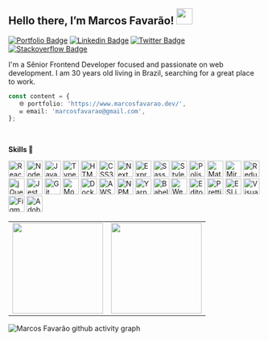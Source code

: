 ## Hello there, I’m Marcos Favarão! <img src="https://media.giphy.com/media/hvRJCLFzcasrR4ia7z/giphy.gif" width="32px"></a>

[![Portfolio Badge](https://img.shields.io/badge/Website-marcosfavarao.dev-black)](https://marcosfavarao.dev)
[![Linkedin Badge](https://img.shields.io/badge/-LinkedIn-blue?style=flat-square&logo=Linkedin&logoColor=white&link=https://www.linkedin.com/in/devfavarao/)](https://www.linkedin.com/in/devfavarao/)
[![Twitter Badge](https://img.shields.io/badge/-Twitter-1ca0f1?style=flat-square&labelColor=1ca0f1&logo=twitter&logoColor=white&link=https://twitter.com/_marcosfavarao)](https://twitter.com/_marcosfavarao)
[![Stackoverflow Badge](https://img.shields.io/badge/-Stackoverflow-4CA143?style=flat-square&logo=Stackoverflow&logoColor=white&link=https://pt.stackoverflow.com/users/268976/marcos-favar%c3%a3o?tab=profile)](https://pt.stackoverflow.com/users/268976/marcos-favar%C3%A3o?tab=profile)

I'm a Sênior Frontend Developer focused and passionate on web development. I am 30 years old living in Brazil, searching for a great place to work.

```ts script.ts
const content = {
   🌐 portfolio: 'https://www.marcosfavarao.dev/',
   ✉️ email: 'marcosfavarao@gmail.com',
};
```

<br />

**Skills 🚀**

<a href="https://reactjs.org/" title="ReactJS"><img src="https://ik.imagekit.io/marcosfavarao/dashboard/development-icons/minimalists/reactjs-256-minimalist_Uk7GF2fSb.png?ik-sdk-version=javascript-1.4.3&updatedAt=1658447123475" alt="ReactJS" width="32rem" height="32rem"></a>
<a href="https://nodejs.org/en/" title="NodeJS"><img src="https://ik.imagekit.io/marcosfavarao/dashboard/development-icons/minimalists/nodejs-256-minimalist_K5sSvCQUd9.png?ik-sdk-version=javascript-1.4.3&updatedAt=1658447123429" alt="NodeJS" width="32rem" height="32rem"></a>
<a href="https://developer.mozilla.org/en-US/docs/Web/JavaScript" title="Javascript"><img src="https://ik.imagekit.io/marcosfavarao/dashboard/development-icons/minimalists/javascript-256-minimalist_FUHY5X_B7v.png?ik-sdk-version=javascript-1.4.3&updatedAt=1658447123424" alt="Javascript" width="32rem" height="32rem"></a>
<a href="https://www.typescriptlang.org/" title="Typescript"><img src="https://ik.imagekit.io/marcosfavarao/dashboard/development-icons/minimalists/typescript-256-minimalist_qOZA91yRiX.png?ik-sdk-version=javascript-1.4.3&updatedAt=1658447123241" alt="Typescript" width="32rem" height="32rem"></a>
<a href="https://developer.mozilla.org/en-US/docs/Glossary/HTML5" title="HTML5"><img src="https://ik.imagekit.io/marcosfavarao/dashboard/development-icons/minimalists/html-256-minimalist_I9YHXCs02u.png?ik-sdk-version=javascript-1.4.3&updatedAt=1658447123261" alt="HTML5" width="32rem" height="32rem"></a>
<a href="https://developer.mozilla.org/en-US/docs/Web/CSS" title="CSS3"><img src="https://ik.imagekit.io/marcosfavarao/dashboard/development-icons/minimalists/css-256-minimalist_-pT42MDeBD.png?ik-sdk-version=javascript-1.4.3&updatedAt=1658447123260" alt="CSS3" width="32rem" height="32rem"></a>
<a href="https://nextjs.org/" title="NextJS"><img src="https://ik.imagekit.io/marcosfavarao/dashboard/development-icons/minimalists/nextjs-256-minimalist_S6OYD43tH.png?ik-sdk-version=javascript-1.4.3&updatedAt=1658447123112" alt="NextJS" width="32rem" height="32rem"></a>
<a href="https://expressjs.com/" title="ExpressJS"><img src="https://ik.imagekit.io/marcosfavarao/dashboard/development-icons/minimalists/express-256-minimalist_6bZ7A00km.png?ik-sdk-version=javascript-1.4.3&updatedAt=1658447123385" alt="Express" width="32rem" height="32rem"></a>
<a href="https://sass-lang.com/" title="Sass"><img src="https://ik.imagekit.io/marcosfavarao/dashboard/development-icons/minimalists/sass-256-minimalist_gwxMnNWhZa.png?ik-sdk-version=javascript-1.4.3&updatedAt=1658447123307" alt="Sass" width="32rem" height="32rem"></a>
<a href="https://styled-components.com/" title="Styled Components"><img src="https://ik.imagekit.io/marcosfavarao/dashboard/development-icons/minimalists/styledcomponents-256-minimalist_qQ-Mt_IJEb.png?ik-sdk-version=javascript-1.4.3&updatedAt=1658447123335" alt="Styled Components" width="32rem" height="32rem"></a>
<a href="https://polished.js.org/" title="Polished"><img src="https://ik.imagekit.io/marcosfavarao/dashboard/development-icons/minimalists/polished-256-minimalist_fjFp6ixha.png?ik-sdk-version=javascript-1.4.3&updatedAt=1658447123195" alt="Polished" width="32rem" height="32rem"></a>
<a href="https://mui.com/" title="Material UI"><img src="https://ik.imagekit.io/marcosfavarao/dashboard/development-icons/minimalists/materialui-256-minimalist_ZGWL1UN1l.png?ik-sdk-version=javascript-1.4.3&updatedAt=1658447123477" alt="Material UI" width="32rem" height="32rem"></a>
<a href="https://miragejs.com/" title="MirageJS"><img src="https://ik.imagekit.io/marcosfavarao/dashboard/development-icons/minimalists/miragejs-256-minimalist_BF4EZjM5G.png?ik-sdk-version=javascript-1.4.3&updatedAt=1659227363541" alt="MirageJS" width="32rem" height="32rem"></a>
<a href="https://redux.js.org/" title="Redux"><img src="https://ik.imagekit.io/marcosfavarao/dashboard/development-icons/minimalists/redux-256-minimalist_DdoxZKcYt.png?ik-sdk-version=javascript-1.4.3&updatedAt=1658447122970" alt="Redux" width="32rem" height="32rem"></a>
<a href="https://jquery.com/" title="jQuery"><img src="https://ik.imagekit.io/marcosfavarao/dashboard/development-icons/minimalists/jquery-256-minimalist_0AXU5u49Mc.png?ik-sdk-version=javascript-1.4.3&updatedAt=1658447123422" alt="jQuery" width="32rem" height="32rem"></a>
<a href="https://jestjs.io/" title="Jest"><img src="https://ik.imagekit.io/marcosfavarao/dashboard/development-icons/minimalists/jest-256-minimalist_0j3UAuqObj.png?ik-sdk-version=javascript-1.4.3&updatedAt=1658447123309" alt="Jest" width="32rem" height="32rem"></a>
<a href="https://git-scm.com/" title="Git"><img src="https://ik.imagekit.io/marcosfavarao/dashboard/development-icons/minimalists/git-256-minimalist_QCmUjRCX4.png?ik-sdk-version=javascript-1.4.3&updatedAt=1658447123105" alt="Git" width="32rem" height="32rem"></a>
<a href="https://www.mongodb.com/" title="MongoDB"><img src="https://ik.imagekit.io/marcosfavarao/dashboard/development-icons/minimalists/mongodb-256-minimalist_kjmSuZTiCN.png?ik-sdk-version=javascript-1.4.3&updatedAt=1658447123139" alt="MongoDB" width="32rem" height="32rem"></a>
<a href="https://www.docker.com/" title="Docker"><img src="https://ik.imagekit.io/marcosfavarao/dashboard/development-icons/minimalists/docker-256-minimalist_r8KXdhhXW.png?ik-sdk-version=javascript-1.4.3&updatedAt=1658447123133" alt="Docker" width="32rem" height="32rem"></a>
<a href="https://aws.amazon.com/" title="AWS"><img src="https://ik.imagekit.io/marcosfavarao/dashboard/development-icons/minimalists/aws-256-minimalist_6AKlDcQLcM.png?ik-sdk-version=javascript-1.4.3&updatedAt=1658447123276" alt="AWS" width="32rem" height="32rem"></a>
<a href="https://www.npmjs.com/" title="NPM"><img src="https://ik.imagekit.io/marcosfavarao/dashboard/development-icons/minimalists/npm-256-minimalist_E0F9oYgt1.png?ik-sdk-version=javascript-1.4.3&updatedAt=1659571022928" alt="NPM" width="32rem" height="32rem"></a>
<a href="https://yarnpkg.com/" title="Yarn"><img src="https://ik.imagekit.io/marcosfavarao/dashboard/development-icons/minimalists/yarn-256-minimalist_-RpL1eB84.png?ik-sdk-version=javascript-1.4.3&updatedAt=1659571022963" alt="Yarn" width="32rem" height="32rem"></a>
<a href="https://babeljs.io/" title="Babel"><img src="https://ik.imagekit.io/marcosfavarao/dashboard/development-icons/minimalists/babel-256-minimalist_gCANxnjyta.png?ik-sdk-version=javascript-1.4.3&updatedAt=1658447123315" alt="Babel" width="32rem" height="32rem"></a>
<a href="https://webpack.js.org/" title="Webpack"><img src="https://ik.imagekit.io/marcosfavarao/dashboard/development-icons/minimalists/webpack-256-minimalist_qKfssjTrQ6.png?ik-sdk-version=javascript-1.4.3&updatedAt=1658447123521" alt="Webpack" width="32rem" height="32rem"></a>
<a href="https://editorconfig.org/" title="Editor Config"><img src="https://ik.imagekit.io/marcosfavarao/dashboard/development-icons/minimalists/editorconfig-256-minimalist_C9gPtPrCC.png?ik-sdk-version=javascript-1.4.3&updatedAt=1658447123445" alt="Editor Config" width="32rem" height="32rem"></a>
<a href="https://prettier.io/" title="Prettier"><img src="https://ik.imagekit.io/marcosfavarao/dashboard/development-icons/minimalists/prettier-256-minimalist_DoYe3F80U.png?ik-sdk-version=javascript-1.4.3&updatedAt=1658447123396" alt="Prettier" width="32rem" height="32rem"></a>
<a href="https://eslint.org/" title="ESLint"><img src="https://ik.imagekit.io/marcosfavarao/dashboard/development-icons/minimalists/eslint-256-minimalist_o1mg_Jbdmu.png?ik-sdk-version=javascript-1.4.3&updatedAt=1658447123252" alt="ESLint" width="32rem" height="32rem"></a>
<a href="https://code.visualstudio.com/" title="Visual Studio Code"><img src="https://ik.imagekit.io/marcosfavarao/dashboard/development-icons/minimalists/vscode-256-minimalist_Vvh0Ft89R.png?ik-sdk-version=javascript-1.4.3&updatedAt=1659571022936" alt="Visual Studio Code" width="32rem" height="32rem"></a>
<a href="https://www.figma.com/" title="Figma"><img src="https://ik.imagekit.io/marcosfavarao/dashboard/development-icons/minimalists/figma-256-minimalist_ybxInK_n4.png?ik-sdk-version=javascript-1.4.3&updatedAt=1658447123409" alt="Figma" width="32rem" height="32rem"></a>
<a href="https://www.adobe.com/products/photoshop.html" title="Adobe Photoshop"><img src="https://ik.imagekit.io/marcosfavarao/dashboard/development-icons/minimalists/photoshop-256-minimalist_VvUjrQS4wn.png?ik-sdk-version=javascript-1.4.3&updatedAt=1658447123397" alt="Adobe Photoshop" width="32rem" height="32rem"></a>

<table align="center">
  <row>
    <td>
      <img height='180rem' src="https://github-readme-stats.vercel.app/api/top-langs/?username=marcosfavarao&layout=compact&langs_count=7&theme=react">
    </td>
    <td>
      <img height='180rem' src="https://github-readme-stats.vercel.app/api?username=marcosfavarao&show_icons=true&theme=react&include_all_commits=true&count_private=true">
    </td>
  </row>
</table>

![Marcos Favarão github activity graph](https://activity-graph.herokuapp.com/graph?username=marcosfavarao&theme=react-dark)
